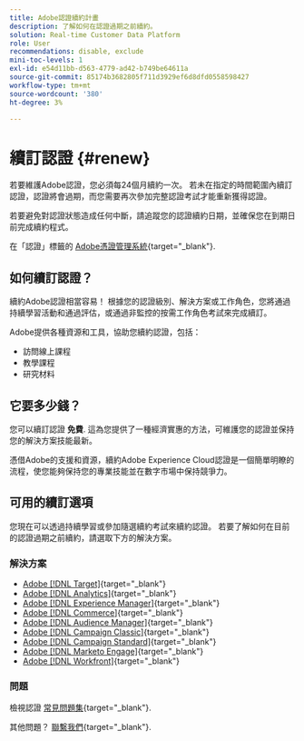 ```yaml
---
title: Adobe認證續約計畫
description: 了解如何在認證過期之前續約。
solution: Real-time Customer Data Platform
role: User
recommendations: disable, exclude
mini-toc-levels: 1
exl-id: e54d11bb-d563-4779-ad42-b749be64611a
source-git-commit: 85174b3682805f711d3929ef6d8dfd0558598427
workflow-type: tm+mt
source-wordcount: '380'
ht-degree: 3%

---
```


# 續訂認證 {#renew}

若要維護Adobe認證，您必須每24個月續約一次。 若未在指定的時間範圍內續訂認證，認證將會過期，而您需要再次參加完整認證考試才能重新獲得認證。

若要避免對認證狀態造成任何中斷，請追蹤您的認證續約日期，並確保您在到期日前完成續約程式。

在「認證」標籤的 [Adobe憑證管理系統](https://www.certmetrics.com/adobe/candidate/cert_summary.aspx){target="_blank"}.

## 如何續訂認證？

續約Adobe認證相當容易！ 根據您的認證級別、解決方案或工作角色，您將通過持續學習活動和通過評估，或通過非監控的按需工作角色考試來完成續訂。

Adobe提供各種資源和工具，協助您續約認證，包括：

* 訪問線上課程
* 教學課程
* 研究材料

## 它要多少錢？

您可以續訂認證 **免費**. 這為您提供了一種經濟實惠的方法，可維護您的認證並保持您的解決方案技能最新。

憑借Adobe的支援和資源，續約Adobe Experience Cloud認證是一個簡單明瞭的流程，使您能夠保持您的專業技能並在數字市場中保持競爭力。

## 可用的續訂選項

您現在可以透過持續學習或參加隨選續約考試來續約認證。 若要了解如何在目前的認證過期之前續約，請選取下方的解決方案。

### 解決方案

* [Adobe [!DNL Target]](https://experienceleague.adobe.com/docs/certification/certification/technical-certifications/at/at-renew.html?lang=en){target="_blank"}
* [Adobe [!DNL Analytics]](https://experienceleague.adobe.com/docs/certification/certification/technical-certifications/aa/aa-renew.html?lang=en){target="_blank"}
* [Adobe [!DNL Experience Manager]](https://experienceleague.adobe.com/docs/certification/certification/technical-certifications/aem/aem-renew.html?lang=en){target="_blank"}
* [Adobe [!DNL Commerce]](https://experienceleague.adobe.com/docs/certification/certification/technical-certifications/ac/ac-renew.html?lang=en){target="_blank"}
* [Adobe [!DNL Audience Manager]](https://experienceleague.adobe.com/docs/certification/certification/technical-certifications/aam/aam-renew.html?lang=en){target="_blank"}
* [Adobe [!DNL Campaign Classic]](https://experienceleague.adobe.com/docs/certification/certification/technical-certifications/acc/acc-renew.html?lang=en){target="_blank"}
* [Adobe [!DNL Campaign Standard]](https://experienceleague.adobe.com/docs/certification/certification/technical-certifications/acs/acs-renew.html?lang=en){target="_blank"}
* [Adobe [!DNL Marketo Engage]](https://experienceleague.adobe.com/docs/certification/certification/technical-certifications/ame/ame-renew.html?lang=en){target="_blank"}
* [Adobe [!DNL Workfront]](https://experienceleague.corp.adobe.com/docs/certification/certification/technical-certifications/aw/aw-renew.html){target="_blank"}

### 問題

檢視認證 [常見問題集](https://experienceleague.adobe.com/docs/certification/certification/faq.html?lang=en){target="_blank"}.

其他問題？ [聯繫我們](mailto:certif@adobe.com){target="_blank"}.
